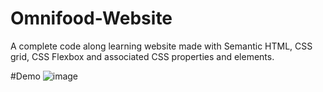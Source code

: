 # Omnifood-Website
A complete code along learning website made with Semantic HTML, CSS grid, CSS Flexbox and associated CSS properties and elements.

#Demo
![image](https://user-images.githubusercontent.com/63912301/235117676-0911b556-08e9-4592-8497-16ab1f3d5874.png)
